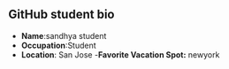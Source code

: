 ## GitHub student bio

- **Name**:sandhya student
- **Occupation**:Student
- **Location**: San Jose
-**Favorite Vacation Spot:** newyork
